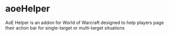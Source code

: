 # aoeHelper

AoE Helper is an addon for World of Warcraft designed to help players page their action bar for single-target or multi-target situations
